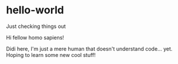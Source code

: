# hello-world
Just checking things out

Hi fellow homo sapiens!

Didi here, I'm just a mere human that doesn't understand code... yet.
Hoping to learn some new cool stuff!
